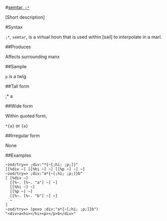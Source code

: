 #[semtar, `;*`](#smtr)

[Short description]

#Syntax

`;*`, `semtar`, is a virtual hoon that is used within [sail] to interpolate in a
marl.

##Produces

Affects surrounding manx

##Sample

`p` is a twig

##Tall form

;*  a

##Wide form

Within quoted form, 

`*{a}` or `{a}`

##Irregular form

None

##Examples

    ~zod/try=> ;div:"*{~[;hi; ;p;]}"
    [[%div ~] [[%hi ~] ~] [[%p ~] ~] ~]
    ~zod/try=> ;div:"a*{~[;hi; ;p;]}b"
    [ [%div ~]
      [[%~. [%~. "a"] ~] ~]
      [[%hi ~] ~]
      [[%p ~] ~] 
      [[%~. [%~. "b"] ~] ~]
      ~
    ]
    ~zod/try=> (poxo ;div:"a*{~[;hi; ;p;]}b")
    "<div>a<hi></hi><p></p>b</div>"
